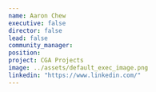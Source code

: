 ```yaml
---
name: Aaron Chew
executive: false
director: false
lead: false
community_manager:   
position:  
project: CGA Projects
image: ../assets/default_exec_image.png
linkedin: "https://www.linkedin.com/"
---
```

